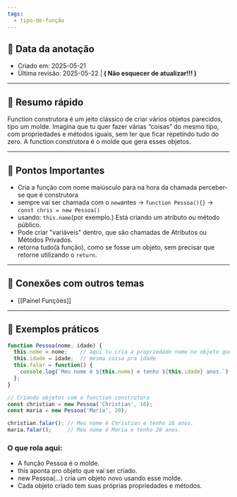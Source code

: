 ```yaml
---
tags:
  - tipo-de-função
---
```



## 📅 Data da anotação
- Criado em: 2025-05-21
- Última revisão: 2025-05-22 | **( Não esquecer de atualizar!!! )**

---

## 🧠 Resumo rápido
Function construtora é um jeito clássico de criar vários objetos parecidos, tipo um molde. Imagina que tu quer fazer várias “coisas” do mesmo tipo, com propriedades e métodos iguais, sem ter que ficar repetindo tudo do zero. A function construtora é o molde que gera esses objetos.

---

## 📌 Pontos Importantes
- Cria a função com nome maiúsculo para na hora da chamada perceber-se que é construtora
- sempre vai ser chamada com o `new`antes -> `function Pessoa(){}` -> `const chris = new Pessoa()`
- usando: `this.name`(por exemplo.) Está criando um atributo ou método público.
- Pode criar "variáveis" dentro, que são chamadas de Atributos ou Métodos Privados.
- retorna tudo(à função), como se fosse um objeto, sem precisar que retorne utilizando o `return`.

---

## 🧩 Conexões com outros temas
- [[Painel Funções]]

---

## 📖 Exemplos práticos
```js
function Pessoa(nome, idade) {
  this.nome = nome;    // aqui tu cria a propriedade nome no objeto que vai ser criado
  this.idade = idade;  // mesma coisa pra idade
  this.falar = function() {
    console.log(`Meu nome é ${this.nome} e tenho ${this.idade} anos.`);
  };
}

// Criando objetos com a function construtora
const christian = new Pessoa('Christian', 16);
const maria = new Pessoa('Maria', 20);

christian.falar(); // Meu nome é Christian e tenho 16 anos.
maria.falar();     // Meu nome é Maria e tenho 20 anos.
```

### O que rola aqui:
- A função Pessoa é o molde.
- this aponta pro objeto que vai ser criado.
- new Pessoa(...) cria um objeto novo usando esse molde.
- Cada objeto criado tem suas próprias propriedades e métodos.
